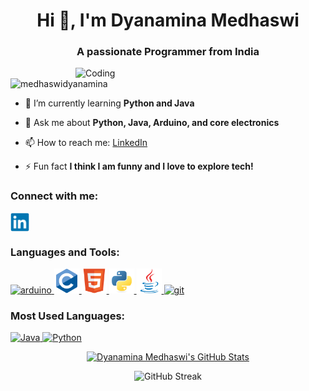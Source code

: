 <h1 align="center">Hi 👋, I'm Dyanamina Medhaswi</h1>
<h3 align="center">A passionate Programmer from India</h3>
<img align="right" alt="Coding" width="400" src="https://user-images.githubusercontent.com/55389276/140866485-8fb1c876-9a8f-4d6a-98dc-08c4981eaf70.gif">

<p align="left"> <img src="https://komarev.com/ghpvc/?username=medhaswidyanamina&label=Profile%20views&color=0e75b6&style=flat" alt="medhaswidyanamina" /> </p>

- 🌱 I’m currently learning **Python and Java**

- 💬 Ask me about **Python, Java, Arduino, and core electronics**

- 📫 How to reach me: [LinkedIn](https://www.linkedin.com/in/medhaswidyanamina/)

- ⚡ Fun fact **I think I am funny and I love to explore tech!**

<h3 align="left">Connect with me:</h3>
<p align="left">
  <a href="https://www.linkedin.com/in/medhaswidyanamina/" target="blank">
    <img align="center" src="https://raw.githubusercontent.com/devicons/devicon/master/icons/linkedin/linkedin-original.svg" alt="LinkedIn" height="30" width="30" />
  </a>
</p>

<h3 align="left">Languages and Tools:</h3>
<p align="left"> 
  <a href="https://www.arduino.cc/" target="_blank" rel="noreferrer"> 
    <img src="https://cdn.worldvectorlogo.com/logos/arduino-1.svg" alt="arduino" width="40" height="40"/> 
  </a> 
  <a href="https://www.cprogramming.com/" target="_blank" rel="noreferrer"> 
    <img src="https://raw.githubusercontent.com/devicons/devicon/master/icons/c/c-original.svg" alt="c" width="40" height="40"/> 
  </a> 
  <a href="https://www.w3schools.com/html/" target="_blank" rel="noreferrer"> 
    <img src="https://raw.githubusercontent.com/devicons/devicon/master/icons/html5/html5-original.svg" alt="html" width="40" height="40"/> 
  </a>
  <a href="https://www.python.org/" target="_blank" rel="noreferrer"> 
    <img src="https://raw.githubusercontent.com/devicons/devicon/master/icons/python/python-original.svg" alt="python" width="40" height="40"/> 
  </a>
  <a href="https://www.java.com/" target="_blank" rel="noreferrer"> 
    <img src="https://raw.githubusercontent.com/devicons/devicon/master/icons/java/java-original.svg" alt="java" width="40" height="40"/> 
  </a>
  <a href="https://git-scm.com/" target="_blank" rel="noreferrer"> 
    <img src="https://www.vectorlogo.zone/logos/git-scm/git-scm-icon.svg" alt="git" width="40" height="40"/> 
  </a> 
</p>

<h3 align="left">Most Used Languages:</h3>
<p align="left">
  <a href="https://github.com/medhaswidyanamina">
    <img src="https://img.shields.io/badge/Java-F80000?style=for-the-badge&logo=java&logoColor=white" alt="Java" />
    <img src="https://img.shields.io/badge/Python-3776AB?style=for-the-badge&logo=python&logoColor=white" alt="Python" />
  </a>
</p>

<p align="center">
  <a href="https://github.com/medhaswidyanamina">
    <img src="https://github-readme-stats.vercel.app/api?username=medhaswidyanamina&show_icons=true&locale=en" alt="Dyanamina Medhaswi's GitHub Stats" />
  </a>
</p>

<p align="center">
  <img src="https://github-readme-streak-stats.herokuapp.com/?user=medhaswidyanamina&" alt="GitHub Streak" />
</p>
